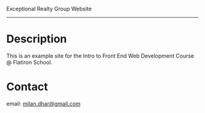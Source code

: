 Exceptional Realty Group Website

----

# Description

This is an example site for the Intro to Front End Web Development Course @ Flatiron School.

# Contact
email: milan.dhar@gmail.com
